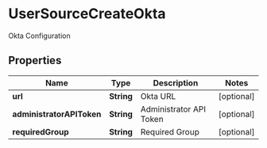 

# UserSourceCreateOkta

Okta Configuration
## Properties

Name | Type | Description | Notes
------------ | ------------- | ------------- | -------------
**url** | **String** | Okta URL |  [optional]
**administratorAPIToken** | **String** | Administrator API Token |  [optional]
**requiredGroup** | **String** | Required Group |  [optional]



